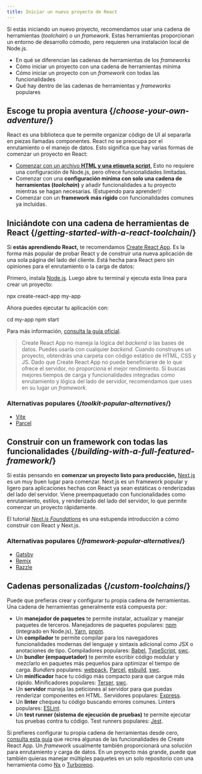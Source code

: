 ```yaml
---
title: Iniciar un nuevo proyecto de React
---
```


<Intro>

Si estás iniciando un nuevo proyecto, recomendamos usar una cadena de herramientas (*toolchain*) o un *framework*. Estas herramientas proporcionan un entorno de desarrollo cómodo, pero requieren una instalación local de Node.js.

</Intro>

<YouWillLearn>

* En qué se diferencian las cadenas de herramientas de los *frameworks*
* Cómo iniciar un proyecto con una cadena de herramientas mínima
* Cómo iniciar un proyecto con un *framework* con todas las funcionalidades
* Qué hay dentro de las cadenas de herramientas y *frameworks* populares

</YouWillLearn>

## Escoge tu propia aventura {/*choose-your-own-adventure*/}

React es una biblioteca que te permite organizar código de UI al separarla en piezas llamadas componentes. React no se preocupa por el enrutamiento o el manejo de datos. Esto significa que hay varias formas de comenzar un proyecto en React:

* [Comenzar con un archivo **HTML y una etiqueta script**.](/learn/add-react-to-a-website) Esto no requiere una configuración de Node.js, pero ofrece funcionalidades limitadas.
* Comenzar con una **configuración mínima con solo una cadena de herramientas (_toolchain_)** y añadir funcionalidades a tu proyecto mientras se hagan necesarias. (Estupendo para aprender)!
* Comenzar con un **framework más rígido** con funcionalidades comunes ya incluidas.

## Iniciándote con una cadena de herramientas de React {/*getting-started-with-a-react-toolchain*/}

Si **estás aprendiendo React,** te recomendamos [Create React App](https://create-react-app.dev/). Es la forma más popular de probar React y de construir una nueva aplicación de una sola página del lado del cliente. Está hecha para React pero sin opiniones para el enrutamiento o la carga de datos:

Primero, instala [Node.js](https://nodejs.org/en/). Luego abre tu terminal y ejecuta esta línea para crear un proyecto:

<TerminalBlock>

npx create-react-app my-app

</TerminalBlock>

Ahora puedes ejecutar tu aplicación con:

<TerminalBlock>

cd my-app
npm start

</TerminalBlock>

Para más información, [consulta la guía oficial](https://create-react-app.dev/docs/getting-started).

> Create React App no maneja la lógica del *backend* o las bases de datos. Puedes usarla con cualquier *backend*. Cuando construyes un proyecto, obtendrás una carpeta con código estático de HTML, CSS y JS. Dado que Create React App no puede beneficiarse de lo que ofrece el servidor, no proporciona el mejor rendimiento. Si buscas mejores tiempos de carga y funcionalidades integradas como enrutamiento y lógica del lado de servidor, recomendamos que uses en su lugar un *framework*.

### Alternativas populares {/*toolkit-popular-alternatives*/}

* [Vite](https://vitejs.dev/guide/)
* [Parcel](https://parceljs.org/getting-started/webapp/)

## Construir con un framework con todas las funcionalidades {/*building-with-a-full-featured-framework*/}

Si estás pensando en **comenzar un proyecto listo para producción,** [Next.js](https://nextjs.org/) es un muy buen lugar para comenzar. Next.js es un framework popular y ligero para aplicaciones hechas con React ya sean estáticas o renderizadas del lado del servidor. Viene preempaquetado con funcionalidades como enrutamiento, estilos, y renderizado del lado del servidor, lo que permite comenzar un proyecto rápidamente.

El tutorial [*Next.js Foundations*](https://nextjs.org/learn/foundations/about-nextjs) es una estupenda introducción a cómo construir con React y Next.js.

### Alternativas populares {/*framework-popular-alternatives*/}

* [Gatsby](https://www.gatsbyjs.org/)
* [Remix](https://remix.run/)
* [Razzle](https://razzlejs.org/)

## Cadenas personalizadas {/*custom-toolchains*/}

Puede que prefieras crear y configurar tu propia cadena de herramientas. Una cadena de herramientas generalmente está compuesta por:

* Un **manejador de paquetes** te permite instalar, actualizar y manejar paquetes de terceros. Manejadores de paquetes populares: [npm](https://www.npmjs.com/) (integrado en Node.js), [Yarn](https://yarnpkg.com/), [pnpm](https://pnpm.io/).
* Un **compilador** te permite compilar para los navegadores funcionalidades modernas del lenguaje y sintaxis adicional como JSX o anotaciones de tipo. Compiladores populares: [Babel](https://babeljs.io/), [TypeScript](https://www.typescriptlang.org/), [swc](https://swc.rs/).
* Un **bundler (empaquetador)** te permite escribir código modular y mezclarlo en paquetes más pequeños para optimizar el tiempo de carga. *Bundlers* populares: [webpack](https://webpack.js.org/), [Parcel](https://parceljs.org/), [esbuild](https://esbuild.github.io/), [swc](https://swc.rs/).
* Un **minificador** hace tu código más compacto para que cargue más rápido. Minificadores populares: [Terser](https://terser.org/), [swc](https://swc.rs/).
* Un **servidor** maneja las peticiones al servidor para que puedas renderizar componentes en HTML. Servidores populares: [Express](https://expressjs.com/).
* Un **linter** chequea tu código buscando errores comunes. Linters populares: [ESLint](https://eslint.org/).
* Un **test runner (sistema de ejecución de pruebas)** te permite ejecutar tus pruebas contra tu código. Test runners populares: [Jest](https://jestjs.io/).

Si prefieres configurar tu propia cadena de herramientas desde cero, [consulta esta guía](https://blog.usejournal.com/creating-a-react-app-from-scratch-f3c693b84658) que recrea algunas de las funcionalidades de Create React App. Un *framework* usualmente también proporcionará una solución para enrutamiento y carga de datos. En un proyecto más grande, puede que también quieras manejar múltiples paquetes en un solo repositorio con una herramienta como [Nx](https://nx.dev/react) o [Turborepo](https://turborepo.org/).
